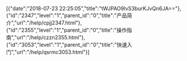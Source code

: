 [{"date":"2018-07-23 22:25:05","title":"tWJPAO9lvS3burKJvQn6JA=="},{"id":"2347","level":"1","parent_id":"0","title":"产品简介","url":"/help/cpjj2347.html"},{"id":"2355","level":"1","parent_id":"0","title":"操作指南","url":"/help/czzn2355.html"},{"id":"3053","level":"1","parent_id":"0","title":"快速入门","url":"/help/qsrmc3053.html"}]